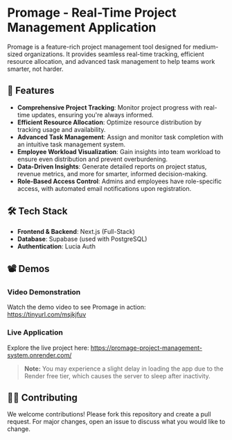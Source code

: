 # Promage - Real-Time Project Management Application

Promage is a feature-rich project management tool designed for medium-sized organizations. It provides seamless real-time tracking, efficient resource allocation, and advanced task management to help teams work smarter, not harder.

## 🚀 Features

- **Comprehensive Project Tracking**: Monitor project progress with real-time updates, ensuring you're always informed.
- **Efficient Resource Allocation**: Optimize resource distribution by tracking usage and availability.
- **Advanced Task Management**: Assign and monitor task completion with an intuitive task management system.
- **Employee Workload Visualization**: Gain insights into team workload to ensure even distribution and prevent overburdening.
- **Data-Driven Insights**: Generate detailed reports on project status, revenue metrics, and more for smarter, informed decision-making.
- **Role-Based Access Control**: Admins and employees have role-specific access, with automated email notifications upon registration.

## 🛠️ Tech Stack

- **Frontend & Backend**: Next.js (Full-Stack)
- **Database**: Supabase (used with PostgreSQL)
- **Authentication**: Lucia Auth

## 📽️ Demos

### Video Demonstration

Watch the demo video to see Promage in action: https://tinyurl.com/msjkjfuv

### Live Application

Explore the live project here: https://promage-project-management-system.onrender.com/

> **Note:** You may experience a slight delay in loading the app due to the Render free tier, which causes the server to sleep after inactivity.

## 🧑‍💻 Contributing

We welcome contributions! Please fork this repository and create a pull request. For major changes, open an issue to discuss what you would like to change.
